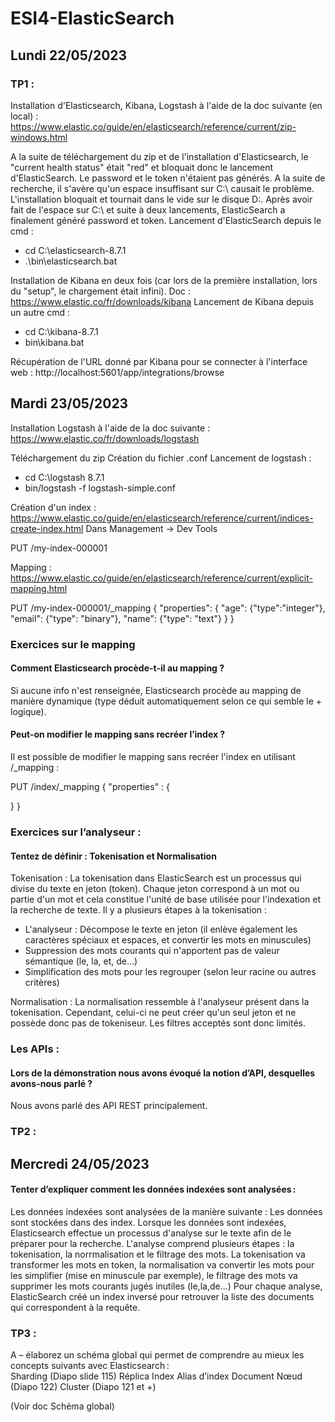 # ESI4-ElasticSearch

## Lundi 22/05/2023 
### TP1 :

Installation d'Elasticsearch, Kibana, Logstash à l'aide de la doc suivante (en local) : https://www.elastic.co/guide/en/elasticsearch/reference/current/zip-windows.html 

A la suite de téléchargement du zip et de l'installation d'Elasticsearch, le "current health status" était "red" et bloquait donc le lancement d'ElasticSearch.
Le password et le token n'étaient pas générés.
A la suite de recherche, il s'avère qu'un espace insuffisant sur C:\ causait le problème. L'installation bloquait et tournait dans le vide sur le disque D:\.
Après avoir fait de l'espace sur C:\ et suite à deux lancements, ElasticSearch a finalement généré password et token.
Lancement d'ElasticSearch depuis le cmd :
- cd C:\elasticsearch-8.7.1
- .\bin\elasticsearch.bat

Installation de Kibana en deux fois (car lors de la première installation, lors du "setup", le chargement était infini). Doc : https://www.elastic.co/fr/downloads/kibana
Lancement de Kibana depuis un autre cmd :
- cd C:\kibana-8.7.1
- bin\kibana.bat

Récupération de l'URL donné par Kibana pour se connecter à l'interface web :
http://localhost:5601/app/integrations/browse

## Mardi 23/05/2023

Installation Logstash à l'aide de la doc suivante : https://www.elastic.co/fr/downloads/logstash

Téléchargement du zip
Création du fichier .conf
Lancement de logstash :
- cd C:\logstash 8.7.1
- bin/logstash -f logstash-simple.conf

Création d'un index : https://www.elastic.co/guide/en/elasticsearch/reference/current/indices-create-index.html
Dans Management -> Dev Tools

PUT /my-index-000001

Mapping : https://www.elastic.co/guide/en/elasticsearch/reference/current/explicit-mapping.html

 PUT /my-index-000001/_mapping
 {
     "properties": {
       "age": {"type":"integer"},
       "email": {"type": "binary"},
       "name": {"type": "text"}
     }
 }
 
 ### Exercices sur le mapping
 
 #### Comment Elasticsearch procède-t-il au mapping ?
 Si aucune info n'est renseignée, Elasticsearch procède au mapping de manière dynamique (type déduit automatiquement selon ce qui semble le + logique).

#### Peut-on modifier le mapping sans recréer l’index ?  
Il est possible de modifier le mapping sans recréer l'index en utilisant /_mapping :

PUT /index/_mapping
 {
   "properties" : {
   
   }
 }
### Exercices sur l’analyseur :  

#### Tentez de définir : Tokenisation et Normalisation 

Tokenisation : La tokenisation dans ElasticSearch est un processus qui divise du texte en jeton (token). Chaque jeton correspond à un mot ou partie d'un mot et cela constitue l'unité de base utilisée pour l'indexation et la recherche de texte.
Il y a plusieurs étapes à la tokenisation :
- L'analyseur : Décompose le texte en jeton (il enlève également les caractères spéciaux et espaces, et convertir les mots en minuscules)
- Suppression des mots courants qui n'apportent pas de valeur sémantique (le, la, et, de...)
- Simplification des mots pour les regrouper (selon leur racine ou autres critères)

Normalisation : La normalisation ressemble à l'analyseur présent dans la tokenisation. Cependant, celui-ci ne peut créer qu'un seul jeton et ne possède donc pas de tokeniseur. Les filtres acceptés sont donc limités.

### Les APIs :

#### Lors de la démonstration nous avons évoqué la notion d’API, desquelles avons-nous parlé ?

Nous avons parlé des API REST principalement.

### TP2 :

## Mercredi 24/05/2023

#### Tenter d’expliquer comment les données indexées sont analysées : 

Les données indexées sont analysées de la manière suivante : 
Les données sont stockées dans des index. Lorsque les données sont indexées, Elasticsearch effectue un processus d'analyse sur le texte afin de le préparer pour la recherche. L'analyse comprend plusieurs étapes : la tokenisation, la norrmalisation et le filtrage des mots.
La tokenisation va transformer les mots en token, la normalisation va convertir les mots pour les simplifier (mise en minuscule par exemple), le filtrage des mots va supprimer les mots courants jugés inutiles (le,la,de...)
Pour chaque analyse, ElasticSearch créé un index inversé pour retrouver la liste des documents qui correspondent à la requête.

### TP3 :

A – élaborez un schéma global qui permet de comprendre au mieux les concepts suivants avec Elasticsearch :  
Sharding (Diapo slide 115) 
Réplica 
Index 
Alias d’index 
Document 
Nœud (Diapo 122) 
Cluster (Diapo 121 et +) 

(Voir doc Schéma global)
